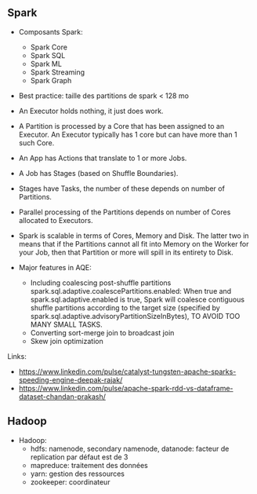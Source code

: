 ## Spark
- Composants Spark:
  - Spark Core
  - Spark SQL
  - Spark ML
  - Spark Streaming
  - Spark Graph

- Best practice: taille des partitions de spark < 128 mo

- An Executor holds nothing, it just does work.

- A Partition is processed by a Core that has been assigned to an Executor. An Executor typically has 1 core but can 
  have more than 1 such Core.
- An App has Actions that translate to 1 or more Jobs.

- A Job has Stages (based on Shuffle Boundaries).

- Stages have Tasks, the number of these depends on number of Partitions.

- Parallel processing of the Partitions depends on number of Cores allocated to Executors.

- Spark is scalable in terms of Cores, Memory and Disk. The latter two in  means that if the Partitions cannot all fit
  into Memory on the Worker for your Job, then that Partition or more will spill in its entirety to Disk.

- Major features in AQE:
  - Including coalescing post-shuffle partitions
    spark.sql.adaptive.coalescePartitions.enabled: When true and spark.sql.adaptive.enabled is true, Spark will coalesce
    contiguous shuffle partitions according to the target size (specified by spark.sql.adaptive.advisoryPartitionSizeInBytes),
    TO AVOID TOO MANY SMALL TASKS.
  - Converting sort-merge join to broadcast join
  - Skew join optimization


Links:
- https://www.linkedin.com/pulse/catalyst-tungsten-apache-sparks-speeding-engine-deepak-rajak/
- https://www.linkedin.com/pulse/apache-spark-rdd-vs-dataframe-dataset-chandan-prakash/


## Hadoop
- Hadoop:
  - hdfs: namenode, secondary namenode, datanode: facteur de replication par défaut est de 3
  - mapreduce: traitement des données
  - yarn: gestion des ressources
  - zookeeper: coordinateur